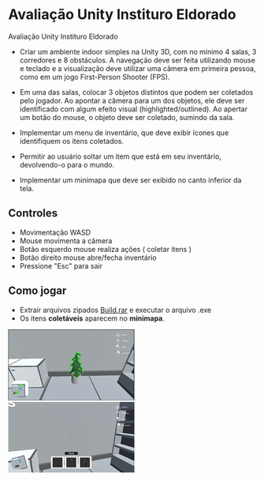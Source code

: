 # Avaliação Unity Instituro Eldorado
Avaliação Unity Instituro Eldorado

- Criar um ambiente indoor simples na Unity 3D, com no mínimo 4 salas, 3 corredores e 8 
obstáculos. A navegação deve ser feita utilizando mouse e teclado e a visualização deve 
utilizar uma câmera em primeira pessoa, como em um jogo First-Person Shooter (FPS).

- Em uma das salas, colocar 3 objetos distintos que podem ser coletados pelo jogador. Ao 
apontar a câmera para um dos objetos, ele deve ser identificado com algum efeito visual 
(highlighted/outlined). Ao apertar um botão do mouse, o objeto deve ser coletado, 
sumindo da sala.
- Implementar um menu de inventário, que deve exibir ícones que identifiquem os itens 
coletados.
- Permitir ao usuário soltar um item que está em seu inventário, devolvendo-o para o 
mundo.
- Implementar um minimapa que deve ser exibido no canto inferior da tela.


## Controles

- Movimentação WASD
- Mouse movimenta a câmera
- Botão esquerdo mouse realiza ações ( coletar itens )
- Botão direito mouse abre/fecha inventário
- Pressione "Esc" para sair

## Como jogar

- Extrair arquivos zipados [Build.rar](Build.rar) e executar o arquivo .exe
- Os itens **coletáveis** aparecem no **minimapa**.


![](instituto_print.png)
![](instituto_print2.png)

